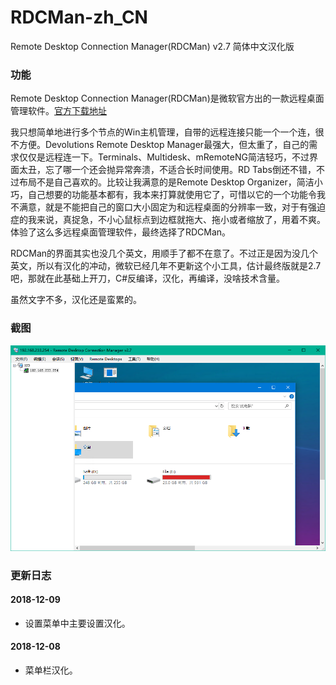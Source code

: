 # RDCMan-zh_CN
Remote Desktop Connection Manager(RDCMan) v2.7 简体中文汉化版

### 功能

Remote Desktop Connection Manager(RDCMan)是微软官方出的一款远程桌面管理软件。[官方下载地址](https://www.microsoft.com/en-us/download/details.aspx?id=44989)

我只想简单地进行多个节点的Win主机管理，自带的远程连接只能一个一个连，很不方便。Devolutions Remote Desktop Manager最强大，但太重了，自己的需求仅仅是远程连一下。Terminals、Multidesk、mRemoteNG简洁轻巧，不过界面太丑，忘了哪一个还会抛异常奔溃，不适合长时间使用。RD Tabs倒还不错，不过布局不是自己喜欢的。比较让我满意的是Remote Desktop Organizer，简洁小巧，自己想要的功能基本都有，我本来打算就使用它了，可惜以它的一个功能令我不满意，就是不能把自己的窗口大小固定为和远程桌面的分辨率一致，对于有强迫症的我来说，真捉急，不小心鼠标点到边框就拖大、拖小或者缩放了，用着不爽。体验了这么多远程桌面管理软件，最终选择了RDCMan。

RDCMan的界面其实也没几个英文，用顺手了都不在意了。不过正是因为没几个英文，所以有汉化的冲动，微软已经几年不更新这个小工具，估计最终版就是2.7吧，那就在此基础上开刀，C#反编译，汉化，再编译，没啥技术含量。

虽然文字不多，汉化还是蛮累的。

### 截图

![](./[screenshot]/1.png)

### 更新日志

#### 2018-12-09

* 设置菜单中主要设置汉化。


#### 2018-12-08

* 菜单栏汉化。

